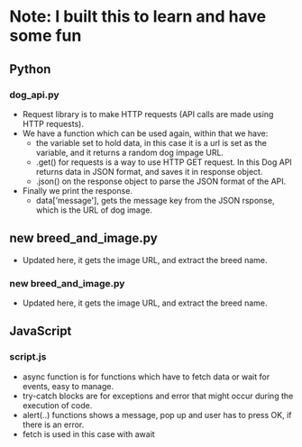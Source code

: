 # Note: I built this to learn and have some fun
## Python
### dog_api.py
- Request library is to make HTTP requests (API calls are made using HTTP requests).
- We have a function which can be used again, within that we have: 
    * the variable set to hold data, in this case it is a url is set as the variable, and it returns a random dog impage URL.
    * .get() for requests is a way to use HTTP GET request. In this Dog API returns data in JSON format, and saves it in response object.
    * .json() on the response object to parse the JSON format of the API.
- Finally we print the response.
    * data['message'], gets the message key from the JSON rsponse, which is the URL of dog image.

## new breed_and_image.py
- Updated here, it gets the image URL, and extract the breed name.
### new breed_and_image.py
- Updated here, it gets the image URL, and extract the breed name.

## JavaScript
### script.js
- async function is for functions which have to fetch data or wait for events, easy to manage.
- try-catch blocks are for exceptions and error that might occur during the execution of code.
- alert(..) functions shows a message, pop up and user has to press OK, if there is an error.
- fetch is used in this case with await
